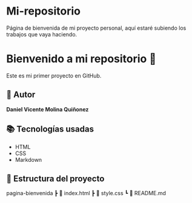 # Mi-repositorio

Página de bienvenida de mi proyecto personal, aquí estaré subiendo los trabajos que vaya haciendo.

# Bienvenido a mi repositorio 🚀
Este es mi primer proyecto en GitHub.
## 👤 Autor
**Daniel Vicente Molina Quiñonez**
## 📚 Tecnologías usadas
- HTML
- CSS
- Markdown
## 📁 Estructura del proyecto
pagina-bienvenida
┣ 📄 index.html
┣ 📄 style.css
┗ 📄 README.md
